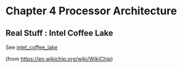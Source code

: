 # Chapter 4 Processor Architecture

## Real Stuff : Intel Coffee Lake 

See [intel_coffee_lake](./intel_coffee_lake.md) 

(from https://en.wikichip.org/wiki/WikiChip) 

